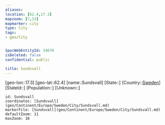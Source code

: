 ```yaml
---
aliases: 
location: [62.4,17.3]
mapzoom: [7,12] 
mapmarker: city 
type: City
tags:
- geo/City


SpocWebEntityId: 34670
isDeleted: false
confidential: public

title: Sundsvall
---
```

[geo-lon::17.3]
[geo-lat::62.4]
[name::Sundsvall]
[State::]
[Country::[Sweden](geo/Continent/Europe/Sweden.md)]
[StateId::]
[Population::]
[Unknown::]


```leaflet
id: Sundsvall
coordinates: [Sundsvall](geo/Continent/Europe/Sweden/City/Sundsvall.md)
markerFile: [Sundsvall](geo/Continent/Europe/Sweden/City/Sundsvall.md)
defaultZoom: 11 
maxZoom: 18
```


